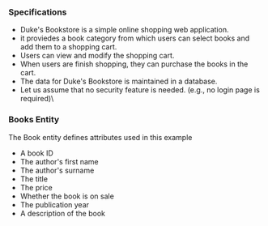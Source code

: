 ### Specifications
* Duke's Bookstore is a simple online shopping web application.
* it proviedes a book category from which users can select books and add them to a shopping cart.
* Users can view and modify the shopping cart.
* When users are finish shopping, they can purchase the books in the cart.
* The data for Duke's Bookstore is maintained in a database.
* Let us assume that no security feature is needed. (e.g., no login page is required)\

### Books Entity
The Book entity defines attributes used in this example
* A book ID
* The author's first name
* The author's surname
* The title
* The price
* Whether the book is on sale
* The publication year
* A description of the book
